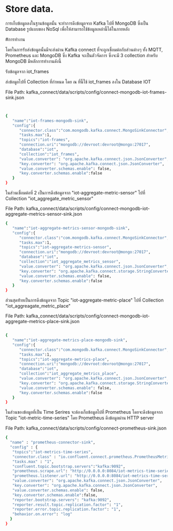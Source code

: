 # Store data.
การเก็บข้อมูลลงในฐานข้อมูลนั้น จะทำการดึงข้อมูลจาก Kafka ไปที่ MongoDB ซึ่งเป็น Database รูปแบบของ NoSql เพื่อให้สามารถใช้ข้อมูลเหล่านี้ได้ในภายหลัง

#การทำงาน

โดยในการรับส่งข้อมูลนั้นมีจะส่งผ่าน Kafka connect ที่จะถูกเชื่อมต่อกับส่วนต่างๆ ทั้ง MQTT, Prometheus และ MongoDB ซึ่ง Kafka จะเป็นตัวจัดการ ซึ่งจะมี 3 collection สำหรับ MongoDB มีหลักการทำงานดังนี้

รับข้อมูลจาก iot_frames

ส่งข้อมูลไปที่ Collection ที่กำหนด โดย ณ ที่นี้ใช้ iot_frames ลงใน Database IOT

File Path: kafka_connect/data/scripts/config/connect-mongodb-iot-frames-sink.json

```bash


{
   "name":"iot-frames-mongodb-sink",
   "config":{
      "connector.class":"com.mongodb.kafka.connect.MongoSinkConnector",
      "tasks.max":1,
      "topics":"iot-frames",
      "connection.uri":"mongodb://devroot:devroot@mongo:27017",
      "database":"iot",
      "collection":"iot_frames",
      "value.converter": "org.apache.kafka.connect.json.JsonConverter",
      "key.converter": "org.apache.kafka.connect.json.JsonConverter",
      "value.converter.schemas.enable": false,
      "key.converter.schemas.enable":false
   }
}
```
ในส่วนเชื่อมต่อที่ 2 เป็นการดึงข้อมูลจาก "iot-aggregate-metric-sensor" ไปที่ Collection "iot_aggregate_metric_sensor"

File Path: kafka_connect/data/scripts/config/connect-mongodb-iot-aggregate-metrics-sensor-sink.json
```bash
{
   "name":"iot-aggregate-metrics-sensor-mongodb-sink",
   "config":{
      "connector.class":"com.mongodb.kafka.connect.MongoSinkConnector",
      "tasks.max":1,
      "topics":"iot-aggregate-metrics-sensor",
      "connection.uri":"mongodb://devroot:devroot@mongo:27017",
      "database":"iot",
      "collection":"iot_aggregate_metrics_sensor",
      "value.converter": "org.apache.kafka.connect.json.JsonConverter",
      "key.converter": "org.apache.kafka.connect.storage.StringConverter",
      "value.converter.schemas.enable": false,
      "key.converter.schemas.enable":false
   }
}
```

ส่วนสุดท้่ายเป็นการดึงข้อมูลจาก Topic "iot-aggregate-metric-place" ไปที่ Collection "iot_aggreagate_metric_place"

File Path: kafka_connect/data/scripts/config/connect-mongodb-iot-aggregate-metrics-place-sink.json

```bash

{
   "name":"iot-aggregate-metrics-place-mongodb-sink",
   "config":{
      "connector.class":"com.mongodb.kafka.connect.MongoSinkConnector",
      "tasks.max":1,
      "topics":"iot-aggregate-metrics-place",
      "connection.uri":"mongodb://devroot:devroot@mongo:27017",
      "database":"iot",
      "collection":"iot_aggregate_metrics_place",
      "value.converter": "org.apache.kafka.connect.json.JsonConverter",
      "key.converter": "org.apache.kafka.connect.storage.StringConverter",
      "value.converter.schemas.enable": false,
      "key.converter.schemas.enable":false
   }
}
```

ในส่วนของข้อมูลที่เป็น Time Serires จะต้องเก็บข้อมูลไปที่ Prometheus โดยจะดึงข้อมูลจาก Topic "iot-metric-time-series" โดย Prometheus ดึงข้อมูลผ่าน HTTP server

File Path: kafka_connect/data/scripts/config/connect-prometheus-sink.json

```bash
{
  "name" : "prometheus-connector-sink",
  "config" : {
   "topics":"iot-metrics-time-series",
   "connector.class" : "io.confluent.connect.prometheus.PrometheusMetricsSinkConnector",
   "tasks.max" : "1",
   "confluent.topic.bootstrap.servers":"kafka:9092",
   "prometheus.scrape.url": "http://0.0.0.0:8084/iot-metrics-time-series",
   "prometheus.listener.url": "http://0.0.0.0:8084/iot-metrics-time-series",
   "value.converter": "org.apache.kafka.connect.json.JsonConverter",
   "key.converter": "org.apache.kafka.connect.json.JsonConverter",
   "value.converter.schemas.enable": false,
   "key.converter.schemas.enable":false,
   "reporter.bootstrap.servers": "kafka:9092",
   "reporter.result.topic.replication.factor": "1",
   "reporter.error.topic.replication.factor": "1",
   "behavior.on.error": "log"
  }
}
```
